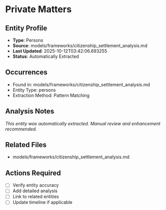 # Private Matters

## Entity Profile
- **Type**: Persons
- **Source**: models/frameworks/citizenship_settlement_analysis.md
- **Last Updated**: 2025-10-12T03:42:06.693255
- **Status**: Automatically Extracted

## Occurrences
- Found in: models/frameworks/citizenship_settlement_analysis.md
- Entity Type: persons
- Extraction Method: Pattern Matching

## Analysis Notes
*This entity was automatically extracted. Manual review and enhancement recommended.*

## Related Files
- models/frameworks/citizenship_settlement_analysis.md

## Actions Required
- [ ] Verify entity accuracy
- [ ] Add detailed analysis
- [ ] Link to related entities
- [ ] Update timeline if applicable
